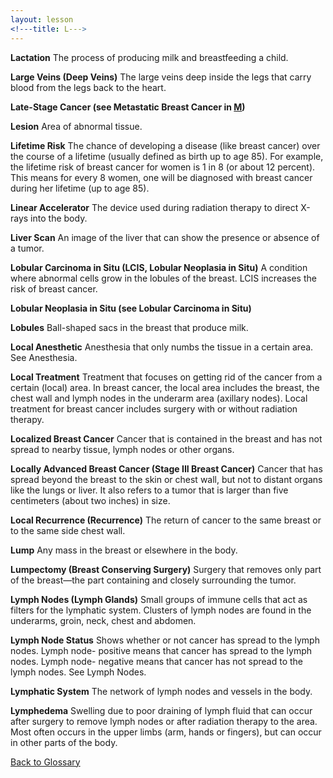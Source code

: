 ```yaml
---
layout: lesson
<!---title: L--->
---
```


<a name="top"></a>

**Lactation** 
The process of producing milk and breastfeeding a child.

**Large Veins (Deep Veins)** 
The large veins deep inside the legs that carry blood from the legs back to the heart.

**Late-Stage Cancer (see Metastatic Breast Cancer in [M](/{{page.root}}/myhthelperEduContent/M/index.html))** 

**Lesion** 
Area of abnormal tissue.

**Lifetime Risk** 
The chance of developing a disease (like breast cancer) over the course of a lifetime (usually defined as birth up to age 85). For example, the lifetime risk of breast cancer for women is 1 in 8 (or about 12 percent). This means for every 8 women, one will be diagnosed with breast cancer during her lifetime (up to age 85).

**Linear Accelerator** 
The device used during radiation therapy to direct X-rays into the body.

**Liver Scan** 
An image of the liver that can show the presence or absence of a tumor.

**Lobular Carcinoma in Situ (LCIS, Lobular Neoplasia in Situ)** 
A condition where abnormal cells grow in the lobules of the breast. LCIS increases the risk of breast cancer.

**Lobular Neoplasia in Situ (see Lobular Carcinoma in Situ)** 
 
**Lobules** 
Ball-shaped sacs in the breast that produce milk.

**Local Anesthetic** 
Anesthesia that only numbs the tissue in a certain area. See Anesthesia.

**Local Treatment** 
Treatment that focuses on getting rid of the cancer from a certain (local) area. In breast cancer, the local area includes the breast, the chest wall and lymph nodes in the underarm area (axillary nodes). Local treatment for breast cancer includes surgery with or without radiation therapy.

**Localized Breast Cancer** 
Cancer that is contained in the breast and has not spread to nearby tissue, lymph nodes or other organs.

**Locally Advanced Breast Cancer (Stage III Breast Cancer)** 
Cancer that has spread beyond the breast to the skin or chest wall, but not to distant organs like the lungs or liver. It also refers to a tumor that is larger than five centimeters (about two inches) in size.

**Local Recurrence (Recurrence)** 
The return of cancer to the same breast or to the same side chest wall.

**Lump** 
Any mass in the breast or elsewhere in the body.

**Lumpectomy (Breast Conserving Surgery)** 
Surgery that removes only part of the breast—the part containing and closely surrounding the tumor.

**Lymph Nodes (Lymph Glands)** 
Small groups of immune cells that act as filters for the lymphatic system. Clusters of lymph nodes are found in the underarms, groin, neck, chest and abdomen.

**Lymph Node Status** 
Shows whether or not cancer has spread to the lymph nodes. Lymph node- positive means that cancer has spread to the lymph nodes. Lymph node- negative means that cancer has not spread to the lymph nodes. See Lymph Nodes.

**Lymphatic System** 
The network of lymph nodes and vessels in the body.
 
**Lymphedema** 
Swelling due to poor draining of lymph fluid that can occur after surgery to remove lymph nodes or after radiation therapy to the area. Most often occurs in the upper limbs (arm, hands or fingers), but can occur in other parts of the body.

<!--a href="#top">Back to top of page</a-->
<a href="https://scnslabutsa.github.io/myhthelperEduContent/Glossary/index.html">Back to Glossary</a>
